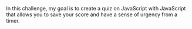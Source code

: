 In this challenge, my goal is to create a quiz on JavaScript with JavaScript that allows you to save your score and have a sense of urgency from a timer.